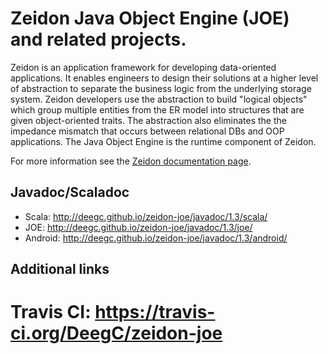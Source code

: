 # Zeidon Java Object Engine (JOE) and related projects.

Zeidon is an application framework for developing data-oriented applications.  It enables engineers to design their solutions at a higher level of abstraction to separate the business logic from the underlying storage system.  Zeidon developers use the abstraction to build "logical objects" which group multiple entities from the ER model into structures that are given object-oriented traits.  The abstraction also eliminates the the impedance mismatch that occurs between relational DBs and OOP applications.  The Java Object Engine is the runtime component of Zeidon.

For more information see the [Zeidon documentation page](http://deegc.github.io/zeidon-joe).

## Javadoc/Scaladoc

* Scala: http://deegc.github.io/zeidon-joe/javadoc/1.3/scala/
* JOE: http://deegc.github.io/zeidon-joe/javadoc/1.3/joe/
* Android: http://deegc.github.io/zeidon-joe/javadoc/1.3/android/

## Additional links

# Travis CI: https://travis-ci.org/DeegC/zeidon-joe

